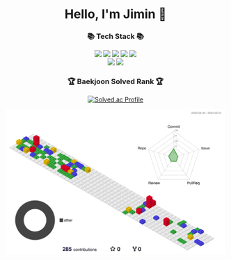 
<div align="center">
  <h1>Hello, I'm Jimin 👋</h1>

  <h3>📚 Tech Stack 📚</h3>
  <img src="https://img.shields.io/badge/React-61DAFB?style=flat-square&logo=React&logoColor=white" />
  <img src="https://img.shields.io/badge/HTML-E34F26?style=flat-square&logo=HTML5&logoColor=white" />
  <img src="https://img.shields.io/badge/CSS3-1572B6?style=flat-square&logo=CSS3&logoColor=white" />
  <img src="https://img.shields.io/badge/typescript-3178C6?style=flat-square&logo=typescript&logoColor=white" />
  <img src="https://img.shields.io/badge/javascript-F7DF1E?style=flat-square&logo=javascript&logoColor=white" />
  <br />
  <img src="https://img.shields.io/badge/springboot-6DB33F?style=flat-square&logo=springboot&logoColor=white" />
  <img src="https://img.shields.io/badge/postgresql-4169E1?style=flat-square&logo=postgresql&logoColor=white" />
  <br />

  <h3>🏆 Baekjoon Solved Rank 🏆</h3>
  
  [![Solved.ac Profile](http://mazassumnida.wtf/api/v2/generate_badge?boj=1015yellow06)](https://solved.ac/thundevistan/)




  ![](./profile-3d-contrib/profile-gitblock.svg)
</div>

